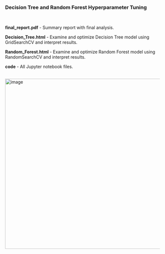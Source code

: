 ### Decision Tree and Random Forest Hyperparameter Tuning

<br>

<b>final_report.pdf</b> - Summary report with final analysis.

<b>Decision_Tree.html</b> - Examine and optimize Decision Tree model using GridSearchCV and interpret results.

<b>Random_Forest.html</b> - Examine and optimize Random Forest model using RandomSearchCV and interpret results.

<b>code</b> - All Jupyter notebook files.

<br>

<img width="553" alt="image" src="https://github.com/danielhaver/portfolio/assets/41025642/c214faff-bcdb-4ec6-a289-a84939d47504">
